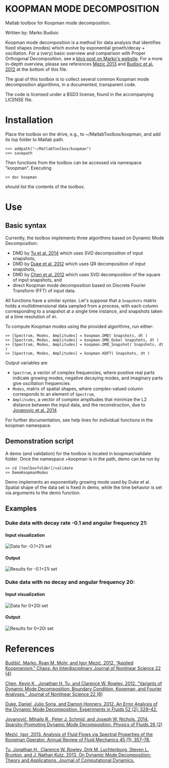 # KOOPMAN MODE DECOMPOSITION #
Matlab toolbox for Koopman mode decomposition.

Written by: Marko Budisic

Koopman mode decomposition is a method for data analysis that identifies fixed shapes (modes) which evolve by exponential growth/decay + oscillation. For a (very) basic overview and comparison with Proper Orthogonal Decomposition, see a [blog post on Marko's website](https://mbudisic.wordpress.com/2015/03/16/two-mode-decompositions-pod-and-dmd/). For a more in-depth overview, please see references [Mezic 2013](#references) and [Budisic et al. 2012](#references) at the bottom of this file.

The goal of this toolbox is to collect several common Koopman mode decomposition algorithms, in a documented, transparent code.

The code is licensed under a BSD3 license, found in the accompanying LICENSE file.


# Installation

Place the toolbox on the drive, e.g., to ~/MatlabToolbox/koopman, and add its top folder to Matlab path.

    >>> addpath("~/MatlabToolbox/koopman")
    >>> savepath

Then functions from the toolbox can be accessed via namespace "koopman". Executing

    >> doc koopman

should list the contents of the toolbox.

# Use

## Basic syntax

Currently, the toolbox implements three algorithms based on Dynamic Mode Decomposition:

* DMD by [Tu et al. 2014](#References) which uses SVD decomposition of input snapshots,
* DMD by [Duke et al. 2012](#References) which uses QR decomposition of input snapshots,
* DMD by [Chen et al. 2012](#References) which uses SVD decomposition of the square of input snapshots, and
* direct Koopman mode decomposition based on Discrete Fourier Transform (FFT) of input data.

All functions have a similar syntax. Let's suppose that a ```Snapshots``` matrix holds a multidimensional data sampled from a process, with each column corresponding to a snapshot at a single time instance, and snapshots taken at a time resolution of ```dt```.

To compute Koopman modes using the provided algorithms, run either:

    >> [Spectrum, Modes, Amplitudes] = koopman.DMD( Snapshots, dt )
    >> [Spectrum, Modes, Amplitudes] = koopman.DMD_Duke( Snapshots, dt )
    >> [Spectrum, Modes, Amplitudes] = koopman.DMD_Snapshot( Snapshots, dt )
    >> [Spectrum, Modes, Amplitudes] = koopman.KDFT( Snapshots, dt )

Output variables are

* ```Spectrum```, a vector of complex frequencies, where positive real parts indicate growing modes, negative decaying modes, and imaginary parts give oscillation frequencies
* ```Modes```, matrix of spatial shapes, where complex-valued column corresponds to an element of ```Spectrum```,
* ```Amplitudes```, a vector of complex amplitudes that minimize the L2 distance between the input data, and the reconstruction, due to [Jovanovic et al. 2014](#references)

For further documentation, see help lines for individual functions in the koopman namespace.

## Demonstration script

A demo (and validation) for the toolbox is located in koopman/validate folder. Once the namespace +koopman is in the path, demo can be run by

    >> cd [toolboxfolder]/validate
    >> DemoKoopmanModes

Demo implements an exponentially growing mode used by Duke et al. Spatial shape of the data set is fixed in demo, while the time behavior is set via arguments to the demo function.

## Examples

### Duke data with decay rate -0.1 and angular frequency 21:

#### Input visualization

![Data for -0.1+21i set](img/data-01_21i.png "Visualization of the input for time frequency -0.1+i21")

#### Output

![Results for -0.1+21i set](img/results-01_21i.png "Visualization of the output for time frequency -0.1+i21")

### Duke data with no decay and angular frequency 20:

#### Input visualization

![Data for 0+20i set](img/data-0_20i.png "Visualization of the input for time frequency i20")

#### Output

![Results for 0+20i set](img/results-0_20i.png "Visualization of the output for time frequency i20")

# References

[Budišić, Marko, Ryan M. Mohr, and Igor Mezić. 2012. “Applied Koopmanism.” Chaos: An Interdisciplinary Journal of Nonlinear Science 22 (4)](http://dx.doi.org/10.1063/1.4772195)

[Chen, Kevin K., Jonathan H. Tu, and Clarence W. Rowley. 2012. “Variants of Dynamic Mode Decomposition: Boundary Condition, Koopman, and Fourier Analyses.” Journal of Nonlinear Science 22 (6)](http://dx.doi.org/10.1007/s00332-012-9130-9)

[Duke, Daniel, Julio Soria, and Damon Honnery. 2012. An Error Analysis of the Dynamic Mode Decomposition. Experiments in Fluids 52 (2): 529–42.](http://dx.doi.org/10.1007/s00348-011-1235-7)

[Jovanović, Mihailo R., Peter J. Schmid, and Joseph W. Nichols. 2014. Sparsity-Promoting Dynamic Mode Decomposition. Physics of Fluids 26 (2)](http://dx.doi.org/10.1063/1.4863670)

[Mezić, Igor. 2013. Analysis of Fluid Flows via Spectral Properties of the Koopman Operator. Annual Review of Fluid Mechanics 45 (1): 357–78.](http://dx.doi.org/10.1146/annurev-fluid-011212-140652)

[Tu, Jonathan H., Clarence W. Rowley, Dirk M. Luchtenburg, Steven L. Brunton, and J. Nathan Kutz. 2013. On Dynamic Mode Decomposition: Theory and Applications. Journal of Computational Dynamics.](http://dx.doi.org/10.3934/jcd.2014.1.391)

